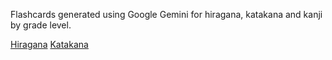 Flashcards generated using Google Gemini for hiragana, katakana and kanji by grade level. 

[Hiragana](https://g.co/gemini/share/c99749b47723)
[Katakana](https://g.co/gemini/share/c060745a879e)
